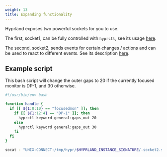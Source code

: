 ```yaml
---
weight: 13
title: Expanding functionality
---
```


Hyprland exposes two powerful sockets for you to use.

The first, socket1, can be fully controlled with `hyprctl`, see its usage
[here](../Using-hyprctl).

The second, socket2, sends events for certain changes / actions and can be used
to react to different events. See its description [here](../../IPC/).

## Example script

This bash script will change the outer gaps to 20 if the currently focused
monitor is DP-1, and 30 otherwise.

```bash
#!/usr/bin/env bash

function handle {
  if [[ ${1:0:10} == "focusedmon" ]]; then
    if [[ ${1:12:4} == "DP-1" ]]; then
      hyprctl keyword general:gaps_out 20
    else
      hyprctl keyword general:gaps_out 30
    fi
  fi
}

socat - "UNIX-CONNECT:/tmp/hypr/$HYPRLAND_INSTANCE_SIGNATURE/.socket2.sock" | while read -r line; do handle "$line"; done
```
